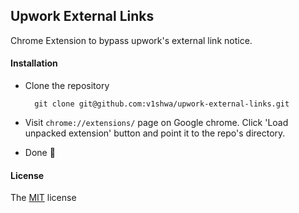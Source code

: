## Upwork External Links

Chrome Extension to bypass upwork's external link notice. 

#### Installation

- Clone the repository
    
        git clone git@github.com:v1shwa/upwork-external-links.git

- Visit `chrome://extensions/` page on Google chrome. Click 'Load unpacked extension' button and point it to the repo's directory.

- Done 🎉


#### License

The [MIT](./LICENSE) license
